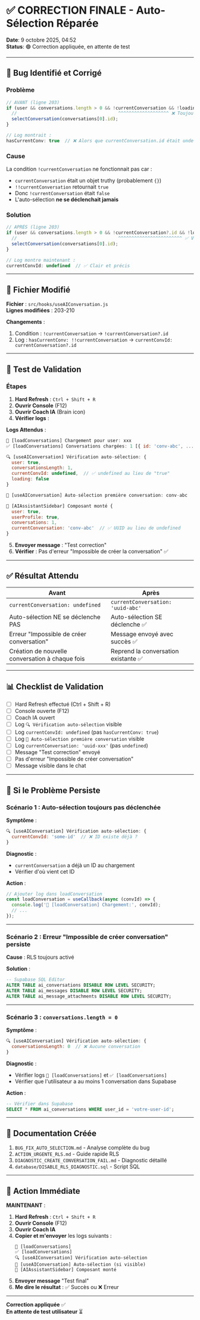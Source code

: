 # ✅ CORRECTION FINALE - Auto-Sélection Réparée

**Date**: 9 octobre 2025, 04:52  
**Status**: 🟢 Correction appliquée, en attente de test

---

## 🎯 Bug Identifié et Corrigé

### **Problème**
```javascript
// AVANT (ligne 203)
if (user && conversations.length > 0 && !currentConversation && !loading) {
  //                                      ^^^^^^^^^^^^^^^^^^^ ❌ Toujours FALSE
  selectConversation(conversations[0].id);
}

// Log montrait :
hasCurrentConv: true  // ❌ Alors que currentConversation.id était undefined
```

### **Cause**
La condition `!currentConversation` ne fonctionnait pas car :
- `currentConversation` était un objet truthy (probablement `{}`)
- `!!currentConversation` retournait `true`
- Donc `!currentConversation` était `false`
- L'auto-sélection **ne se déclenchait jamais**

### **Solution**
```javascript
// APRÈS (ligne 203)
if (user && conversations.length > 0 && !currentConversation?.id && !loading) {
  //                                      ^^^^^^^^^^^^^^^^^^^^^^^^ ✅ Vérifie l'ID
  selectConversation(conversations[0].id);
}

// Log montre maintenant :
currentConvId: undefined  // ✅ Clair et précis
```

---

## 📝 Fichier Modifié

**Fichier** : `src/hooks/useAIConversation.js`  
**Lignes modifiées** : 203-210

**Changements** :
1. Condition : `!currentConversation` → `!currentConversation?.id`
2. Log : `hasCurrentConv: !!currentConversation` → `currentConvId: currentConversation?.id`

---

## 🧪 Test de Validation

### **Étapes**

1. **Hard Refresh** : `Ctrl + Shift + R`
2. **Ouvrir Console** (F12)
3. **Ouvrir Coach IA** (Brain icon)
4. **Vérifier logs** :

**Logs Attendus** :
```javascript
🔄 [loadConversations] Chargement pour user: xxx
✅ [loadConversations] Conversations chargées: 1 [{ id: 'conv-abc', ... }]

🔍 [useAIConversation] Vérification auto-sélection: {
  user: true,
  conversationsLength: 1,
  currentConvId: undefined,  // ✅ undefined au lieu de "true"
  loading: false
}

📌 [useAIConversation] Auto-sélection première conversation: conv-abc

🤖 [AIAssistantSidebar] Composant monté {
  user: true,
  userProfile: true,
  conversations: 1,
  currentConversation: 'conv-abc'  // ✅ UUID au lieu de undefined
}
```

5. **Envoyer message** : "Test correction"
6. **Vérifier** : Pas d'erreur "Impossible de créer la conversation" ✅

---

## ✅ Résultat Attendu

| Avant | Après |
|-------|-------|
| `currentConversation: undefined` | `currentConversation: 'uuid-abc'` |
| Auto-sélection NE se déclenche PAS | Auto-sélection SE déclenche ✅ |
| Erreur "Impossible de créer conversation" | Message envoyé avec succès ✅ |
| Création de nouvelle conversation à chaque fois | Reprend la conversation existante ✅ |

---

## 📊 Checklist de Validation

- [ ] Hard Refresh effectué (Ctrl + Shift + R)
- [ ] Console ouverte (F12)
- [ ] Coach IA ouvert
- [ ] Log `🔍 Vérification auto-sélection` visible
- [ ] Log `currentConvId: undefined` (pas `hasCurrentConv: true`)
- [ ] Log `📌 Auto-sélection première conversation` visible
- [ ] Log `currentConversation: 'uuid-xxx'` (pas `undefined`)
- [ ] Message "Test correction" envoyé
- [ ] Pas d'erreur "Impossible de créer conversation"
- [ ] Message visible dans le chat

---

## 🔄 Si le Problème Persiste

### Scénario 1 : Auto-sélection toujours pas déclenchée

**Symptôme** :
```javascript
🔍 [useAIConversation] Vérification auto-sélection: {
  currentConvId: 'some-id'  // ❌ ID existe déjà ?
}
```

**Diagnostic** :
- `currentConversation` a déjà un ID au chargement
- Vérifier d'où vient cet ID

**Action** :
```javascript
// Ajouter log dans loadConversation
const loadConversation = useCallback(async (convId) => {
  console.log('🔄 [loadConversation] Chargement:', convId);
  // ...
});
```

---

### Scénario 2 : Erreur "Impossible de créer conversation" persiste

**Cause** : RLS toujours activé

**Solution** :
```sql
-- Supabase SQL Editor
ALTER TABLE ai_conversations DISABLE ROW LEVEL SECURITY;
ALTER TABLE ai_messages DISABLE ROW LEVEL SECURITY;
ALTER TABLE ai_message_attachments DISABLE ROW LEVEL SECURITY;
```

---

### Scénario 3 : `conversations.length = 0`

**Symptôme** :
```javascript
🔍 [useAIConversation] Vérification auto-sélection: {
  conversationsLength: 0  // ❌ Aucune conversation
}
```

**Diagnostic** :
- Vérifier logs `🔄 [loadConversations]` et `✅ [loadConversations]`
- Vérifier que l'utilisateur a au moins 1 conversation dans Supabase

**Action** :
```sql
-- Vérifier dans Supabase
SELECT * FROM ai_conversations WHERE user_id = 'votre-user-id';
```

---

## 📄 Documentation Créée

1. `BUG_FIX_AUTO_SELECTION.md` - Analyse complète du bug
2. `ACTION_URGENTE_RLS.md` - Guide rapide RLS
3. `DIAGNOSTIC_CREATE_CONVERSATION_FAIL.md` - Diagnostic détaillé
4. `database/DISABLE_RLS_DIAGNOSTIC.sql` - Script SQL

---

## 🚀 Action Immédiate

**MAINTENANT** :
1. **Hard Refresh** : `Ctrl + Shift + R`
2. **Ouvrir Console** (F12)
3. **Ouvrir Coach IA**
4. **Copier et m'envoyer** les logs suivants :
   ```
   🔄 [loadConversations]
   ✅ [loadConversations]
   🔍 [useAIConversation] Vérification auto-sélection
   📌 [useAIConversation] Auto-sélection (si visible)
   🤖 [AIAssistantSidebar] Composant monté
   ```
5. **Envoyer message** "Test final"
6. **Me dire le résultat** : ✅ Succès ou ❌ Erreur

---

**Correction appliquée** ✅  
**En attente de test utilisateur** ⏳
